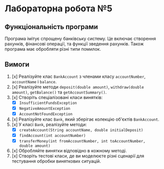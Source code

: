 # Лабораторна робота №5

## Функціональність програми

Програма імітує спрощену банківську систему. 
Це включає створення рахунків, фінансові операції, та функції зведення рахунків.
Також програма має обробляти різні типи помилок.

## Вимоги

1. [x] Реалізуйте клас `BankAccount` з членами класу `accountNumber`, `accountName` і `balance`. 
2. [x] Реалізуйте методи `deposit(double amount)`, `withdraw(double amount)`, `getBalance()` та `getAccountSummary()`. 
3. [x] Створіть спеціалізовані класи винятків:
    - [x] `InsufficientFundsException` 
    - [x] `NegativeAmountException` 
    - [x] `AccountNotFoundException`
4. [x] Реалізуйте клас `Bank`, який зберігає колекцію об'єктів `BankAccount`. 
5. [x] У класі `Bank`, реалізуйте методи:
    - [x] `createAccount(String accountName, double initialDeposit)`
    - [x] `findAccount(int accountNumber)`
    - [x] `transferMoney(int fromAccountNumber, int toAccountNumber, double amount)`
6. [x] Обробляйте винятки відповідно в кожному методі. 
7. [x] Створіть тестові класи, де ви моделюєте різні сценарії для тестування обробки виняткових ситуацій.